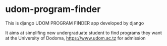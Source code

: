 # udom-program-finder
This is django UDOM PROGRAM FINDER app developed by django

It aims at simplifing new undergraduate student to find programs they want at the University of Dodoma, https://www.udom.ac.tz  for admission
